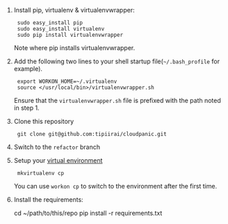 1. Install pip, virtualenv & virtualenvwrapper:

        sudo easy_install pip
        sudo easy_install virtualenv
        sudo pip install virtualenvwrapper

    Note where pip installs virtualenvwrapper.

2. Add the following two lines to your shell startup file(`~/.bash_profile` for example).

        export WORKON_HOME=~/.virtualenv
        source </usr/local/bin>/virtualenvwrapper.sh

    Ensure that the `virtualenvwrapper.sh` file is prefixed with the path noted in step 1.

3. Clone this repository

        git clone git@github.com:tipiirai/cloudpanic.git

4. Switch to the `refactor` branch

5. Setup your [virtual environment](http://www.doughellmann.com/docs/virtualenvwrapper/)

        mkvirtualenv cp

    You can use `workon cp` to switch to the environment after the first time.

6. Install the requirements:

    cd ~/path/to/this/repo
    pip install -r requirements.txt